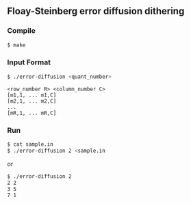 ## Floay-Steinberg error diffusion dithering ##

### Compile ###

```bash
$ make
```


### Input Format ###

```bash
$ ./error-diffusion <quant_number>
```

```
<row_number R> <column_number C>
[m1,1, ... m1,C]
[m2,1, ... m2,C]
...
[mR,1, ... mR,C]
```

### Run ###

```bash
$ cat sample.in
$ ./error-diffusion 2 <sample.in
```

or

```bash
$ ./error-diffusion 2
2 2
3 5
7 1
```


